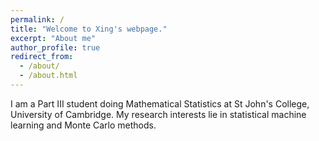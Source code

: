 ```yaml
---
permalink: /
title: "Welcome to Xing's webpage."
excerpt: "About me"
author_profile: true
redirect_from: 
  - /about/
  - /about.html
---
```


I am a Part III student doing Mathematical Statistics at St John's College, University of Cambridge. My research interests lie in statistical machine learning and Monte Carlo methods.
